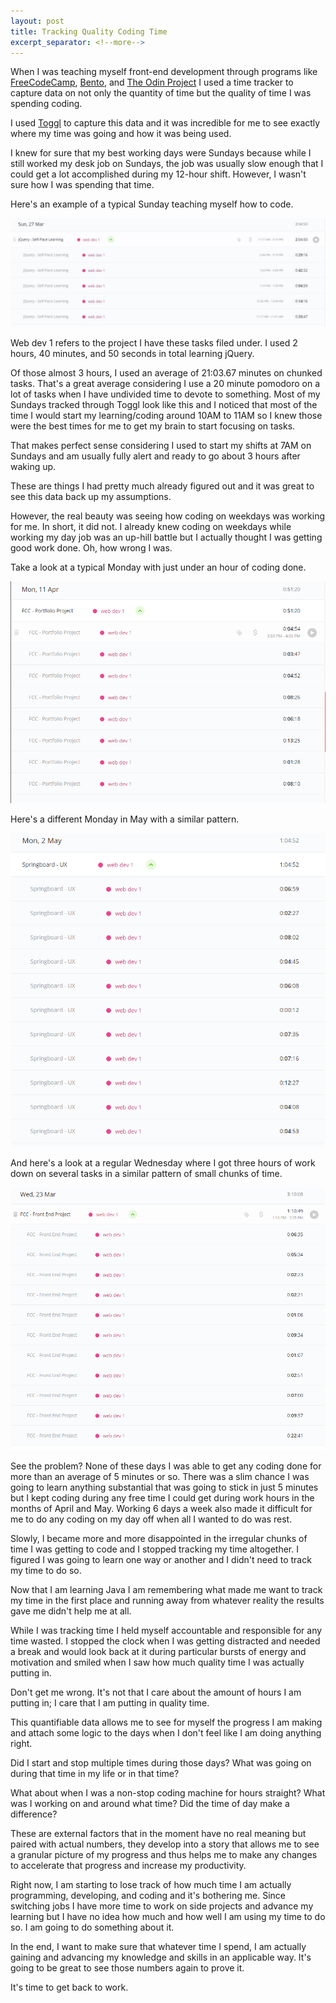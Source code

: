 ```yaml
---
layout: post
title: Tracking Quality Coding Time
excerpt_separator: <!--more-->
---
```

When I was teaching myself front-end development through programs like [FreeCodeCamp](https://www.freecodecamp.com/), [Bento](https://bento.io/), and [The Odin Project](http://www.theodinproject.com/) I used a time tracker to capture data on not only the quantity of time but the quality of time I was spending coding.

I used [Toggl](https://www.toggl.com/app/timer) to capture this data and it was incredible for me to see exactly where my time was going and how it was being used. 

I knew for sure that my best working days were Sundays because while I still worked my desk job on Sundays, the job was usually slow enough that I could get a lot accomplished during my 12-hour shift. However, I wasn't sure how I was spending that time.

Here's an example of a typical Sunday teaching myself how to code.

![Toggl_SunMar27.PNG](/_posts/Toggl_SunMar27.JPG)
<!--more-->

Web dev 1 refers to the project I have these tasks filed under. I used 2 hours, 40 minutes, and 50 seconds in total learning jQuery. 

Of those almost 3 hours, I used an average of 21:03.67 minutes on chunked tasks. That's a great average considering I use a 20 minute pomodoro on a lot of tasks when I have undivided time to devote to something. Most of my Sundays tracked through Toggl look like this and I noticed that most of the time I would start my learning/coding around 10AM to 11AM so I knew those were the best times for me to get my brain to start focusing on tasks. 

That makes perfect sense considering I used to start my shifts at 7AM on Sundays and am usually fully alert and ready to go about 3 hours after waking up.

These are things I had pretty much already figured out and it was great to see this data back up my assumptions. 

However, the real beauty was seeing how coding on weekdays was working for me. In short, it did not. I already knew coding on weekdays while working my day job was an up-hill battle but I actually thought I was getting good work done. Oh, how wrong I was.

Take a look at a typical Monday with just under an hour of coding done.

![Toggl_MonApr11.PNG](/_posts/Toggl_MonApr11.PNG)

Here's a different Monday in May with a similar pattern.

![Toggl_MonMay02.png](/_posts/Toggl_MonMay02.png)

And here's a look at a regular Wednesday where I got three hours of work down on several tasks in a similar pattern of small chunks of time.

![Toggl_WedMar23.png](/_posts/Toggl_WedMar23.png)

See the problem? None of these days I was able to get any coding done for more than an average of 5 minutes or so. There was a slim chance I was going to learn anything substantial that was going to stick in just 5 minutes but I kept coding during any free time I could get during work hours in the months of April and May. Working 6 days a week also made it difficult for me to do any coding on my day off when all I wanted to do was rest.

Slowly, I became more and more disappointed in the irregular chunks of time I was getting to code and I stopped tracking my time altogether. I figured I was going to learn one way or another and I didn't need to track my time to do so.

Now that I am learning Java I am remembering what made me want to track my time in the first place and running away from whatever reality the results gave me didn't help me at all.

While I was tracking time I held myself accountable and responsible for any time wasted. I stopped the clock when I was getting distracted and needed a break and would look back at it during particular bursts of energy and motivation and smiled when I saw how much quality time I was actually putting in. 

Don't get me wrong. It's not that I care about the amount of hours I am putting in; I care that I am putting in quality time. 

This quantifiable data allows me to see for myself the progress I am making and attach some logic to the days when I don't feel like I am doing anything right. 

Did I start and stop multiple times during those days? What was going on during that time in my life or in that time? 

What about when I was a non-stop coding machine for hours straight? What was I working on and around what time? Did the time of day make a difference?

These are external factors that in the moment have no real meaning but paired with actual numbers, they develop into a story that allows me to see a granular picture of my progress and thus helps me to make any changes to accelerate that progress and increase my productivity.

Right now, I am starting to lose track of how much time I am actually programming, developing, and coding and it's bothering me. Since switching jobs I have more time to work on side projects and advance my learning but I have no idea how much and how well I am using my time to do so. I am going to do something about it.

In the end, I want to make sure that whatever time I spend, I am actually gaining and advancing my knowledge and skills in an applicable way. It's going to be great to see those numbers again to prove it.

It's time to get back to work. 
